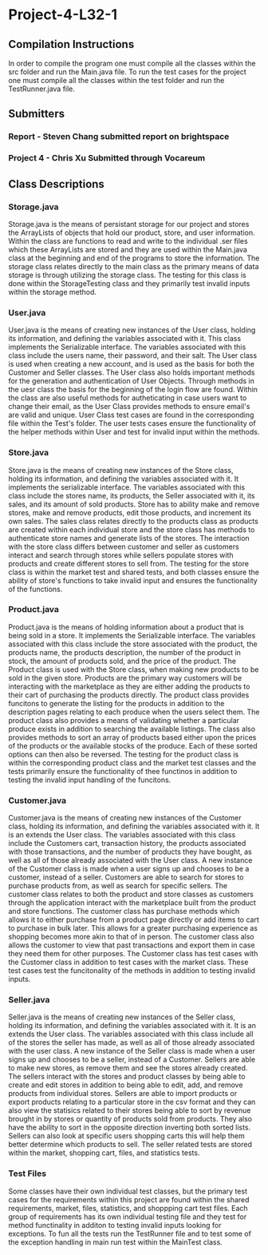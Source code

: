 # Project-4-L32-1

## Compilation Instructions

In order to compile the program one must compile all the classes within the src folder and run the Main.java file. To run the test cases for the project one must compile all the classes within the test folder and run the TestRunner.java file. 

## Submitters

### Report - Steven Chang submitted report on brightspace

### Project 4 - Chris Xu Submitted through Vocareum


## Class Descriptions

### Storage.java
  Storage.java is the means of persistant storage for our project and stores the ArrayLists of objects that hold our product, store, and user information. Within the class are functions to read and write to the individual .ser files which these ArrayLists are stored and they are used within the Main.java class at the beginning and end of the programs to store the information. The storage class relates directly to the main class as the primary means of data storage is through utilizing the storage class. The testing for this class is done within the StorageTesting class and they primarily test invalid inputs within the storage method. 
  
### User.java
  User.java is the means of creating new instances of the User class, holding its information, and defining the variables associated with it. This class implements the Serializable interface. The variables associated with this class include the users name, their password, and their salt. The User class is used when creating a new account, and is used as the basis for both the Customer and Seller classes. The User class also holds important methods for the generation and authentication of User Objects. Through methods in the uesr class the basis for the beginning of the login flow are found. Within the class are also useful methods for autheticating in case users want to change their email, as the User Class provides methods to ensure email's are valid and unique. User Class test cases are found in the corresponding file within the Test's folder. The user tests cases ensure the functionality of the helper methods within User and test for invalid input within the methods.
  
### Store.java
  Store.java is the means of creating new instances of the Store class, holding its information, and defining the variables associated with it. It implements the serializable interface. The variables associated with this class include the stores name, its products, the Seller associated with it, its sales, and its amount of sold products. Store has to ability make and remove stores, make and remove products, edit those products, and increment its own sales. The sales class relates directly to the products class as products are created within each individual store and the store class has methods to authenticate store names and generate lists of the stores. The interaction with the store class differs between customer and seller as customers interact and search through stores while sellers populate stores with products and create different stores to sell from. The testing for the store class is within the market test and shared tests, and both classes ensure the ability of store's functions to take invalid input and ensures the functionality of the functions. 

### Product.java
  Product.java is the means of holding information about a product that is being sold in a store. It implements the Serializable interface. The variables associated with this class include the store associated with the product, the products name, the products description, the number of the product in stock, the amount of products sold, and the price of the product. The Product class is used with the Store class, when making new products to be sold in the given store. Products are the primary way customers will be interacting with the marketplace as they are either adding the products to their cart of purchasing the products directly. The product class provides funcitons to generate the listing for the products in addition to the description pages relating to each produce when the users select them. The product class also provides a means of validating whether a particular produce exists in addition to searching the available listings. The class also provides methods to sort an array of products based either upon the prices of the products or the available stocks of the produce. Each of these sorted options can then also be reversed. The testing for the product class is within the corresponding product class and the market test classes and the tests primarily ensure the functionality of thee functinos in addition to testing the invalid input handling of the funcitons. 

### Customer.java
  Customer.java is the means of creating new instances of the Customer class, holding its information, and defining the variables associated with it. It is an extends the User class. The variables associated with this class include the Customers cart, transaction history, the products associated with those transactions, and the number of products they have bought, as well as all of those already associated with the User class. A new instance of the Customer class is made when a user signs up and chooses to be a customer, instead of a seller. Customers are able to search for stores to purchase products from, as well as search for specific sellers. The customer class relates to both the product and store classes as customers through the application interact with the marketplace built from the product and store functions. The customer class has purchase methods which allows it to either purchase from a product page directly or add items to cart to purchase in bulk later. This allows for a greater purchasing experience as shopping becomes more akin to that of in person. The customer class also allows the customer to view that past transactions and export them in case they need them for other purposes. The Customer class has test cases with the Customer class in addition to test cases with the market class. These test cases test the funcitonality of the methods in addition to testing invalid inputs. 


### Seller.java
  Seller.java is the means of creating new instances of the Seller class, holding its information, and defining the variables associated with it. It is an extends the User class. The variables associated with this class include all of the stores the seller has made, as well as all of those already associated with the user class. A new instance of the Seller class is made when a user signs up and chooses to be a seller, instead of a Customer. Sellers are able to make new stores, as remove them and see the stores already created. The sellers interact with the stores and product classes by being able to create and edit stores in addition to being able to edit, add, and remove products from individual stores. Sellers are able to import products or export products relating to a particular store in the csv format and they can also view the statisics related to their stores being able to sort by revenue brought in by stores or quantity of products sold from products. They also have the ability to sort in the opposite direction inverting both sorted lists. Sellers can also look at specific users shopping carts this will help them better determine which products to sell. The seller related tests are stored within the market, shopping cart, files, and statistics tests. 

### Test Files

Some classes have their own individual test classes, but the primary test cases for the requirements within this project are found within the shared requirements, market, files, statistics, and shoppping cart test files. Each group of requirements has its own individual testing file and they test for method functinality in additon to testing invalid inputs looking for exceptions. To fun all the tests run the TestRunner file and to test some of the exception handling in main run test within the MainTest class.
